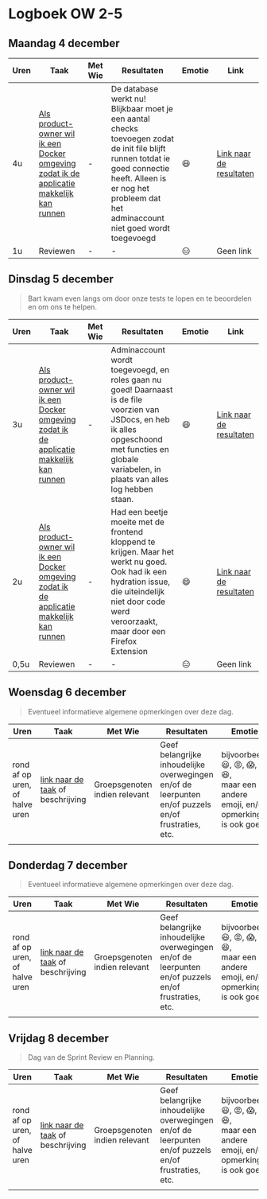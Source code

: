 # Logboek OW 2-5

## Maandag 4 december

| Uren | Taak  | Met Wie | Resultaten | Emotie | Link |
|---|---|---|---|---|---|
| 4u | [Als product-owner wil ik een Docker omgeving zodat ik de applicatie makkelijk kan runnen](https://github.com/HANICA-DWA/project-sep23-nyala/issues/113) | - | De database werkt nu! Blijkbaar moet je een aantal checks toevoegen zodat de init file blijft runnen totdat ie goed connectie heeft. Alleen is er nog het probleem dat het adminaccount niet goed wordt toegevoegd | :satisfied: | [Link naar de resultaten](https://github.com/HANICA-DWA/project-sep23-nyala/commit/2a90e6bcd724fbacdf942e6773cd8c28fc7c8981) |
| 1u | Reviewen | - | - | :expressionless: | Geen link |

## Dinsdag 5 december

> Bart kwam even langs om door onze tests te lopen en te beoordelen en om ons te helpen.

| Uren | Taak  | Met Wie | Resultaten | Emotie | Link |
|---|---|---|---|---|---|
| 3u | [Als product-owner wil ik een Docker omgeving zodat ik de applicatie makkelijk kan runnen](https://github.com/HANICA-DWA/project-sep23-nyala/issues/113) | - | Adminaccount wordt toegevoegd, en roles gaan nu goed! Daarnaast is de file voorzien van JSDocs, en heb ik alles opgeschoond met functies en globale variabelen, in plaats van alles log hebben staan. | :smile: | [Link naar de resultaten](https://github.com/HANICA-DWA/project-sep23-nyala/commit/8305c898d9212f913baf1bbab8e57f93f8eb9f2f) |
| 2u | [Als product-owner wil ik een Docker omgeving zodat ik de applicatie makkelijk kan runnen](https://github.com/HANICA-DWA/project-sep23-nyala/issues/113) | - | Had een beetje moeite met de frontend kloppend te krijgen. Maar het werkt nu goed. Ook had ik een hydration issue, die uiteindelijk niet door code werd veroorzaakt, maar door een Firefox Extension | :smile: | [Link naar de resultaten](https://github.com/HANICA-DWA/project-sep23-nyala/commit/9a9d77292d5ace0678f543627aaf95d505629bb0) |
| 0,5u | Reviewen | - | - | :expressionless: | Geen link |

## Woensdag 6 december

> Eventueel informatieve algemene opmerkingen over deze dag.

| Uren | Taak  | Met Wie | Resultaten | Emotie | Link |
|---|---|---|---|---|---|
| rond af op uren, of halve uren | [link naar de taak](https://github.com/link-naar-de-taak) of beschrijving | Groepsgenoten indien relevant | Geef belangrijke inhoudelijke overwegingen en/of de leerpunten en/of puzzels en/of frustraties, etc.  |bijvoorbeeld <br />:smiley:, :rage:, :scream:, of :satisfied:, <br />maar een andere emoji, en/of opmerking is ook goed | [link naar de resultaten](https://github.com/link-naar-de-commit) |
| | | | | | |

## Donderdag 7 december

> Eventueel informatieve algemene opmerkingen over deze dag.

| Uren | Taak  | Met Wie | Resultaten | Emotie | Link |
|---|---|---|---|---|---|
| rond af op uren, of halve uren | [link naar de taak](https://github.com/link-naar-de-taak) of beschrijving | Groepsgenoten indien relevant | Geef belangrijke inhoudelijke overwegingen en/of de leerpunten en/of puzzels en/of frustraties, etc.  |bijvoorbeeld <br />:smiley:, :rage:, :scream:, of :satisfied:, <br />maar een andere emoji, en/of opmerking is ook goed | [link naar de resultaten](https://github.com/link-naar-de-commit) |
| | | | | | |



## Vrijdag 8 december

> Dag van de Sprint Review en Planning.

| Uren | Taak  | Met Wie | Resultaten | Emotie | Link |
|---|---|---|---|---|---|
| rond af op uren, of halve uren | [link naar de taak](https://github.com/link-naar-de-taak) of beschrijving | Groepsgenoten indien relevant | Geef belangrijke inhoudelijke overwegingen en/of de leerpunten en/of puzzels en/of frustraties, etc.  |bijvoorbeeld <br />:smiley:, :rage:, :scream:, of :satisfied:, <br />maar een andere emoji, en/of opmerking is ook goed | [link naar de resultaten](https://github.com/link-naar-de-commit) |
| | | | | | |
